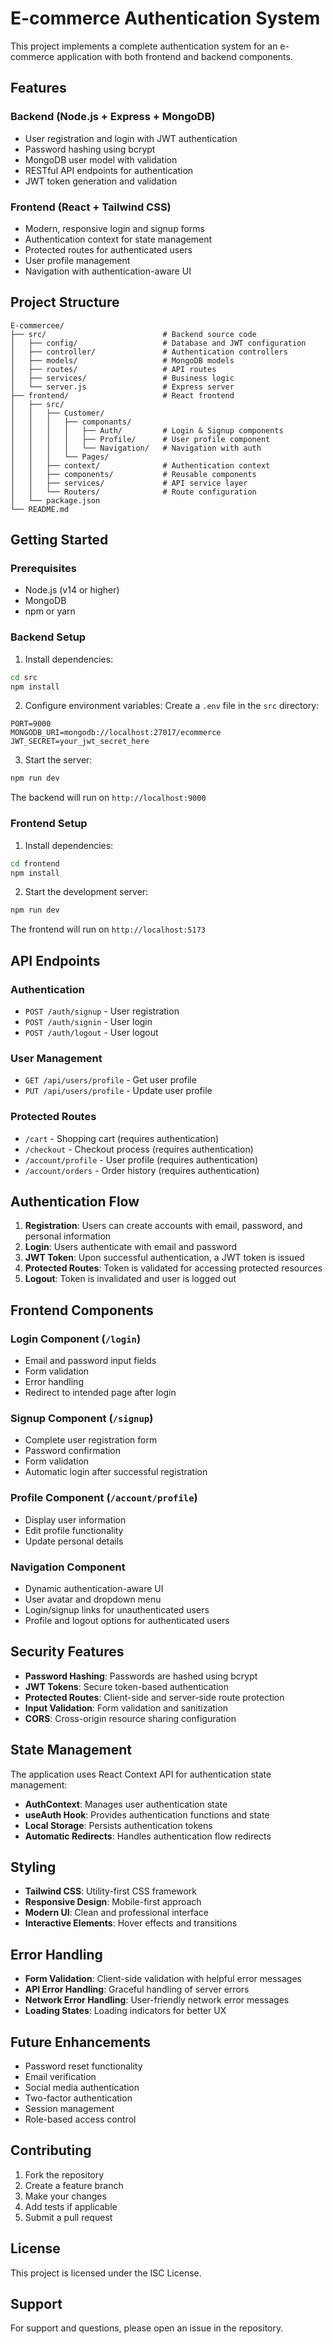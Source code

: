 # E-commerce Authentication System

This project implements a complete authentication system for an e-commerce application with both frontend and backend components.

## Features

### Backend (Node.js + Express + MongoDB)
- User registration and login with JWT authentication
- Password hashing using bcrypt
- MongoDB user model with validation
- RESTful API endpoints for authentication
- JWT token generation and validation

### Frontend (React + Tailwind CSS)
- Modern, responsive login and signup forms
- Authentication context for state management
- Protected routes for authenticated users
- User profile management
- Navigation with authentication-aware UI

## Project Structure

```
E-commercee/
├── src/                          # Backend source code
│   ├── config/                   # Database and JWT configuration
│   ├── controller/               # Authentication controllers
│   ├── models/                   # MongoDB models
│   ├── routes/                   # API routes
│   ├── services/                 # Business logic
│   └── server.js                 # Express server
├── frontend/                     # React frontend
│   ├── src/
│   │   ├── Customer/
│   │   │   ├── componants/
│   │   │   │   ├── Auth/         # Login & Signup components
│   │   │   │   ├── Profile/      # User profile component
│   │   │   │   └── Navigation/   # Navigation with auth
│   │   │   └── Pages/
│   │   ├── context/              # Authentication context
│   │   ├── components/           # Reusable components
│   │   ├── services/             # API service layer
│   │   └── Routers/              # Route configuration
│   └── package.json
└── README.md
```

## Getting Started

### Prerequisites
- Node.js (v14 or higher)
- MongoDB
- npm or yarn

### Backend Setup

1. Install dependencies:
```bash
cd src
npm install
```

2. Configure environment variables:
Create a `.env` file in the `src` directory:
```env
PORT=9000
MONGODB_URI=mongodb://localhost:27017/ecommerce
JWT_SECRET=your_jwt_secret_here
```

3. Start the server:
```bash
npm run dev
```

The backend will run on `http://localhost:9000`

### Frontend Setup

1. Install dependencies:
```bash
cd frontend
npm install
```

2. Start the development server:
```bash
npm run dev
```

The frontend will run on `http://localhost:5173`

## API Endpoints

### Authentication
- `POST /auth/signup` - User registration
- `POST /auth/signin` - User login
- `POST /auth/logout` - User logout

### User Management
- `GET /api/users/profile` - Get user profile
- `PUT /api/users/profile` - Update user profile

### Protected Routes
- `/cart` - Shopping cart (requires authentication)
- `/checkout` - Checkout process (requires authentication)
- `/account/profile` - User profile (requires authentication)
- `/account/orders` - Order history (requires authentication)

## Authentication Flow

1. **Registration**: Users can create accounts with email, password, and personal information
2. **Login**: Users authenticate with email and password
3. **JWT Token**: Upon successful authentication, a JWT token is issued
4. **Protected Routes**: Token is validated for accessing protected resources
5. **Logout**: Token is invalidated and user is logged out

## Frontend Components

### Login Component (`/login`)
- Email and password input fields
- Form validation
- Error handling
- Redirect to intended page after login

### Signup Component (`/signup`)
- Complete user registration form
- Password confirmation
- Form validation
- Automatic login after successful registration

### Profile Component (`/account/profile`)
- Display user information
- Edit profile functionality
- Update personal details

### Navigation Component
- Dynamic authentication-aware UI
- User avatar and dropdown menu
- Login/signup links for unauthenticated users
- Profile and logout options for authenticated users

## Security Features

- **Password Hashing**: Passwords are hashed using bcrypt
- **JWT Tokens**: Secure token-based authentication
- **Protected Routes**: Client-side and server-side route protection
- **Input Validation**: Form validation and sanitization
- **CORS**: Cross-origin resource sharing configuration

## State Management

The application uses React Context API for authentication state management:

- **AuthContext**: Manages user authentication state
- **useAuth Hook**: Provides authentication functions and state
- **Local Storage**: Persists authentication tokens
- **Automatic Redirects**: Handles authentication flow redirects

## Styling

- **Tailwind CSS**: Utility-first CSS framework
- **Responsive Design**: Mobile-first approach
- **Modern UI**: Clean and professional interface
- **Interactive Elements**: Hover effects and transitions

## Error Handling

- **Form Validation**: Client-side validation with helpful error messages
- **API Error Handling**: Graceful handling of server errors
- **Network Error Handling**: User-friendly network error messages
- **Loading States**: Loading indicators for better UX

## Future Enhancements

- Password reset functionality
- Email verification
- Social media authentication
- Two-factor authentication
- Session management
- Role-based access control

## Contributing

1. Fork the repository
2. Create a feature branch
3. Make your changes
4. Add tests if applicable
5. Submit a pull request

## License

This project is licensed under the ISC License.

## Support

For support and questions, please open an issue in the repository.


